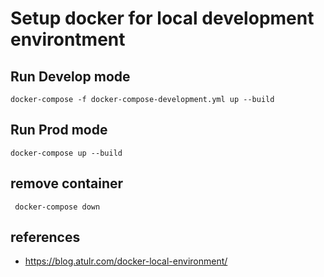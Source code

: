 # Setup docker for local development environtment

## Run Develop mode
```docker-compose -f docker-compose-development.yml up --build```

## Run Prod mode
```docker-compose up --build```

## remove container
``` docker-compose down```

## references
- https://blog.atulr.com/docker-local-environment/
